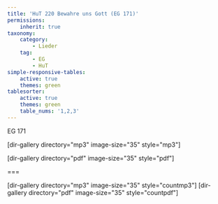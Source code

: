 ```yaml
---
title: 'HuT 220 Bewahre uns Gott (EG 171)'
permissions:
    inherit: true
taxonomy:
    category:
        - Lieder
    tag:
        - EG
        - HuT
simple-responsive-tables:
    active: true
    themes: green
tablesorter:
    active: true
    themes: green
    table_nums: '1,2,3'
---
```


EG 171

[dir-gallery directory="mp3" image-size="35" style="mp3"]

[dir-gallery directory="pdf" image-size="35" style="pdf"]

===

[dir-gallery directory="mp3" image-size="35" style="countmp3"]
[dir-gallery directory="pdf" image-size="35" style="countpdf"]
